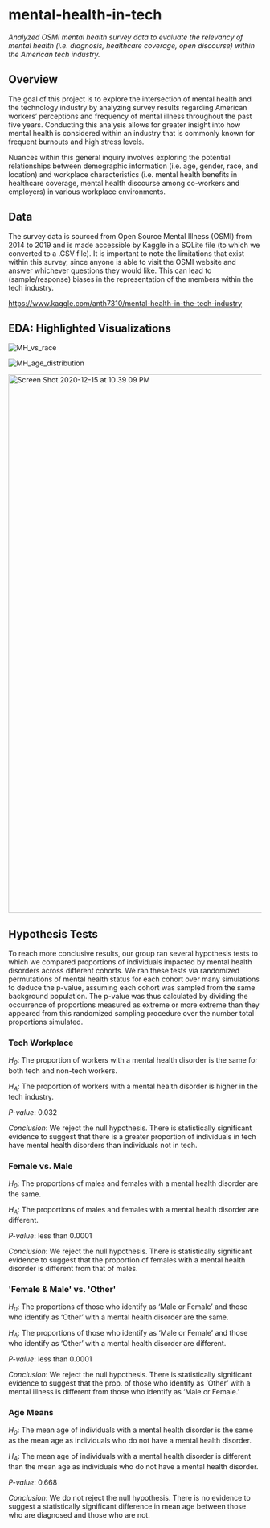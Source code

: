 # mental-health-in-tech
*Analyzed OSMI mental health survey data to evaluate the relevancy of mental health (i.e. diagnosis, healthcare coverage, open discourse) within the American tech industry.*

## Overview
The goal of this project is to explore the intersection of mental health and the technology industry by analyzing survey results regarding American workers’ perceptions and frequency of mental illness throughout the past five years. Conducting this analysis allows for greater insight into how mental health is considered within an industry that is commonly known for frequent burnouts and high stress levels. 

Nuances within this general inquiry involves exploring the potential relationships between demographic information (i.e. age, gender, race, and location) and workplace characteristics (i.e. mental health benefits in healthcare coverage, mental health discourse among co-workers and employers) in various workplace environments. 

## Data
The survey data is sourced from Open Source Mental Illness (OSMI) from 2014 to 2019 and is made accessible by Kaggle in a SQLite file (to which we converted to a .CSV file). It is important to note the limitations that exist within this survey, since anyone is able to visit the OSMI website and answer whichever questions they would like. This can lead to (sample/response) biases in the representation of the members within the tech industry.

https://www.kaggle.com/anth7310/mental-health-in-the-tech-industry

## EDA: Highlighted Visualizations

![MH_vs_race](https://user-images.githubusercontent.com/68027568/102305422-a6389d00-3f25-11eb-8eff-84bd763cfc45.png)

![MH_age_distribution](https://user-images.githubusercontent.com/68027568/102305946-c583fa00-3f26-11eb-806b-8c1f5a8232ac.png)

<img width="1070" alt="Screen Shot 2020-12-15 at 10 39 09 PM" src="https://user-images.githubusercontent.com/68027568/102305730-5d351880-3f26-11eb-9274-ce2e9a9a80cd.png">

## Hypothesis Tests

To reach more conclusive results, our group ran several hypothesis tests to which we compared proportions of individuals impacted by mental health disorders across different cohorts. We ran these tests via randomized permutations of mental health status for each cohort over many simulations to deduce the p-value, assuming each cohort was sampled from the same background population. The p-value was thus calculated by dividing the occurrence of proportions measured as extreme or more extreme than they appeared from this randomized sampling procedure over the number total proportions simulated. 

### Tech Workplace

*H<sub>0</sub>*: The proportion of workers with a mental health disorder is the same for both tech and non-tech workers.

*H<sub>A</sub>*: The proportion of workers with a mental health	 disorder is higher in the tech industry.

*P-value*: 0.032

*Conclusion*: We reject the null hypothesis. There is statistically significant evidence to suggest that there is a greater proportion of individuals in tech have mental health disorders than individuals not in tech. 


### Female vs. Male

*H<sub>0</sub>*: The proportions of males and females with a mental health disorder are the same.

*H<sub>A</sub>*: The proportions of males and females with a mental health disorder are different.

*P-value*: less than 0.0001

*Conclusion*: We reject the null hypothesis. There is statistically significant evidence to suggest that the proportion of females with a mental health disorder is different from that of males. 


### 'Female & Male' vs. 'Other'

*H<sub>0</sub>*: The proportions of those who identify as ‘Male or Female’ and those who identify as ‘Other’ with a mental health disorder are the same.

*H<sub>A</sub>*: The proportions of those who identify as ‘Male or Female’ and those who identify as ‘Other’ with a mental health disorder are different.

*P-value*: less than 0.0001

*Conclusion*: We reject the null hypothesis. There is statistically significant evidence to suggest that the prop. of those who identify as ‘Other’ with a mental illness is different from those who identify as ‘Male or Female.’


### Age Means

*H<sub>0</sub>*: The mean age of individuals with a mental health disorder is the same as the mean age as individuals who do not have a mental health disorder.

*H<sub>A</sub>*: The mean age of individuals with a mental health disorder is different than the mean age as individuals who do not have a mental health disorder.

*P-value*: 0.668

*Conclusion*: We do not reject the null hypothesis. There is no evidence to suggest a statistically significant difference in mean age between those who are diagnosed and those who are not. 
